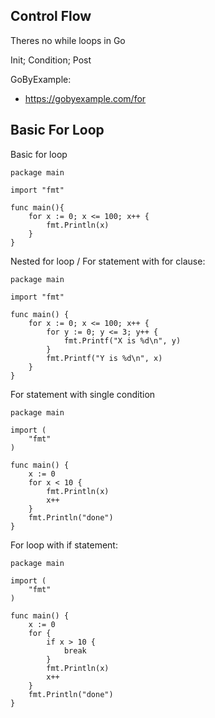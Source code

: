 ## Control Flow

Theres no while loops in Go

Init; Condition; Post

GoByExample:
- https://gobyexample.com/for

## Basic For Loop

Basic for loop

```
package main

import "fmt"

func main(){
    for x := 0; x <= 100; x++ {
        fmt.Println(x)
    }
}
```

Nested for loop / For statement with for clause:

```
package main

import "fmt"

func main() {
	for x := 0; x <= 100; x++ {
		for y := 0; y <= 3; y++ {
			fmt.Printf("X is %d\n", y)
		}
		fmt.Printf("Y is %d\n", x)
	}
}
```

For statement with single condition

```
package main

import (
	"fmt"
)

func main() {
	x := 0
	for x < 10 {
		fmt.Println(x)
		x++
	}
	fmt.Println("done")
}

```

For loop with if statement:

```
package main

import (
	"fmt"
)

func main() {
	x := 0
	for {
		if x > 10 {
			break
		}
		fmt.Println(x)
		x++
	}
	fmt.Println("done")
}

```
